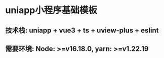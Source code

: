 # uniapp小程序基础模板

## 技术栈: uniapp + vue3 + ts + uview-plus + eslint

## 需要环境: Node: >=v16.18.0, yarn: >=v1.22.19
